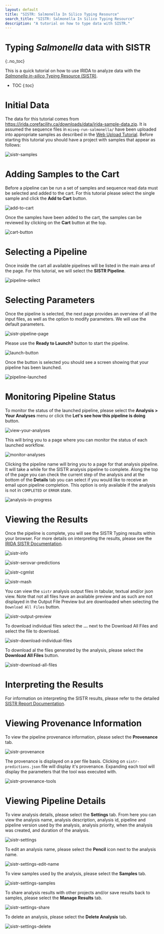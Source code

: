```yaml
---
layout: default
title: "SISTR: Salmonella In Silico Typing Resource"
search_title: "SISTR: Salmonella In Silico Typing Resource"
description: "A tutorial on how to type data with SISTR."
---
```


Typing *Salmonella* data with SISTR
===================================
{:.no_toc}

This is a quick tutorial on how to use IRIDA to analyze data with the [*Salmonella in-silico* Typing Resource (SISTR)][sistr-web].

* TOC
{:toc}

Initial Data
============

The data for this tutorial comes from <https://irida.corefacility.ca/downloads/data/irida-sample-data.zip>. It is assumed the sequence files in `miseq-run-salmonella/` have been uploaded into appropriate samples as described in the [Web Upload Tutorial][]. Before starting this tutorial you should have a project with samples that appear as follows:

![sistr-samples]

Adding Samples to the Cart
==========================

Before a pipeline can be run a set of samples and sequence read data must be selected and added to the cart. For this tutorial please select the single sample and click the **Add to Cart** button.

![add-to-cart]

Once the samples have been added to the cart, the samples can be reviewed by clicking on the **Cart** button at the top.

![cart-button]

Selecting a Pipeline
====================

Once inside the cart all available pipelines will be listed in the main area of the page. For this tutorial, we will select the **SISTR Pipeline**.

![pipeline-select]

Selecting Parameters
====================

Once the pipeline is selected, the next page provides an overview of all the input files, as well as the option to modify parameters. We will use the default parameters.

![sistr-pipeline-page]

Please use the **Ready to Launch?** button to start the pipeline.

![launch-button]

Once the button is selected you should see a screen showing that your pipeline has been launched.

![pipeline-launched]

Monitoring Pipeline Status
==========================

To monitor the status of the launched pipeline, please select the **Analysis > Your Analyses** menu or click the **Let's see how this pipeline is doing** button.

![view-your-analyses]

This will bring you to a page where you can monitor the status of each launched workflow.

![monitor-analyses]

Clicking the pipeline name will bring you to a page for that analysis pipeline. It will take a while for the SISTR analysis pipeline to complete. Along the top of the page you can check the current step of the analysis and at the bottom of the **Details** tab you can select if you would like to receive an email upon pipeline completion. This option is only available if the analysis is not in `COMPLETED` or `ERROR` state.

![analysis-in-progress]

Viewing the Results
===================

Once the pipeline is complete, you will see the SISTR Typing results within your browser. For more details on interpreting the results, please see the [IRIDA SISTR Documentation][].

![sistr-info]

![sistr-serovar-predictions]

![sistr-cgmlst]

![sistr-mash]

You can view the `sistr` analysis output files in tabular, textual and/or json view. Note that not all files have an available preview and as such are not displayed in the Output File Preview but are downloaded when selecting the `Download All Files` button.

![sistr-output-preview]

To download individual files select the **...** next to the Download All Files and select the file to download.

![sistr-download-individual-files][]

To download al the files generated by the analysis, please select the **Download All Files** button.

![sistr-download-all-files][]


Interpreting the Results
========================

For information on interpreting the SISTR results, please refer to the detailed [SISTR Report Documentation][].

Viewing Provenance Information
==============================

To view the pipeline provenance information, please select the **Provenance** tab.

![sistr-provenance]

The provenance is displayed on a per file basis. Clicking on `sistr-predictions.json` file will display it's provenance. Expanding each tool will display the parameters that the tool was executed with.

![sistr-provenance-tools]


Viewing Pipeline Details
========================

To view analysis details, please select the **Settings** tab. From here you can view the analysis name, analysis description, analysis id, pipeline and pipeline version used by the analysis, analysis priority, when the analysis was created, and duration of the analysis.

![sistr-settings]

To edit an analysis name, please select the **Pencil** icon next to the analysis name.

![sistr-settings-edit-name]

To view samples used by the analysis, please select the **Samples** tab.

![sistr-settings-samples]

To share analysis results with other projects and/or save results back to samples, please select the **Manage Results** tab.

![sistr-settings-share]

To delete an analysis, please select the **Delete Analysis** tab.

![sistr-settings-delete]


[add-to-cart]: images/add-to-cart.png
[analysis-in-progress]: images/analysis-in-progress.png
[cart-button]: images/cart-button.png
[IRIDA SISTR Documentation]: ../../user/sistr/
[launch-button]: ../../../images/tutorials/common/pipelines/ready-to-launch-button.png
[monitor-analyses]: images/monitor-analyses.png
[pipeline-launched]: images/pipeline-launched.png
[pipeline-select]: images/pipeline-select.png
[sistr-info]: images/sistr-info.png
[sistr-cgmlst]: images/sistr-cgmlst.png
[sistr-download-all-files]: images/sistr-download-all-files.png
[sistr-download-individual-files]: images/sistr-download-individual-files.png
[sistr-mash]: images/sistr-mash.png
[sistr-output-preview]: images/sistr-output-preview.png
[sistr-pipeline-page]: images/sistr-pipeline-page.png
[sistr-provenance]: images/sistr-provenance.png
[sistr-provenance-tools]: images/sistr-provenance-tools.png
[sistr-samples]: images/sistr-samples.png
[sistr-serovar-predictions]: images/sistr-serovar-predictions.png
[sistr-settings]: images/sistr-settings.png
[sistr-settings-delete]: images/sistr-settings-delete.png
[sistr-settings-edit-name]: images/sistr-settings-edit-name.png
[sistr-settings-samples]: images/sistr-settings-samples.png
[sistr-settings-share]: images/sistr-settings-share.png
[sistr-web]: https://lfz.corefacility.ca/sistr-app/
[SISTR Report Documentation]: ../../user/sistr/#report
[view-your-analyses]: images/view-your-analyses.png
[Web Upload Tutorial]: ../web-upload/